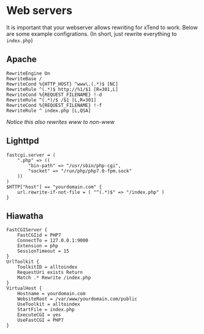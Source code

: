 # Web servers
It is important that your webserver allows rewriting for xTend to work. Below are some example configrations. (In short, just rewrite everything to `index.php`)

## Apache
```
RewriteEngine On
RewriteBase /
RewriteCond %{HTTP_HOST} ^www\.(.*)$ [NC]
RewriteRule ^(.*)$ http://%1/$1 [R=301,L]
RewriteCond %{REQUEST_FILENAME} !-d
RewriteRule ^(.*)/$ /$1 [L,R=301]
RewriteCond %{REQUEST_FILENAME} !-f
RewriteRule ^ index.php [L,QSA]
```
*Notice this also rewrites www to non-www*

## Lighttpd
```
fastcgi.server = (
    ".php" => ((
        "bin-path" => "/usr/sbin/php-cgi",
        "socket" => "/run/php/php7.0-fpm.sock"
    ))
)
$HTTP["host"] == "yourdomain.com" {
    url.rewrite-if-not-file = ( "^(.*)$" => "/index.php" )
}
```

## Hiawatha
```
FastCGIServer {
    FastCGIid = PHP7
    ConnectTo = 127.0.0.1:9000
    Extension = php
    SessionTimeout = 15
}
UrlToolkit {
    ToolkitID = alltoindex
    RequestUri exists Return
    Match .* Rewrite /index.php
}
VirtualHost {
    Hostname = yourdomain.com
    WebsiteRoot = /var/www/yourdomain.com/public
    UseToolkit = alltoindex
    StartFile = index.php
    ExecuteCGI = yes
    UseFastCGI = PHP7
}
```